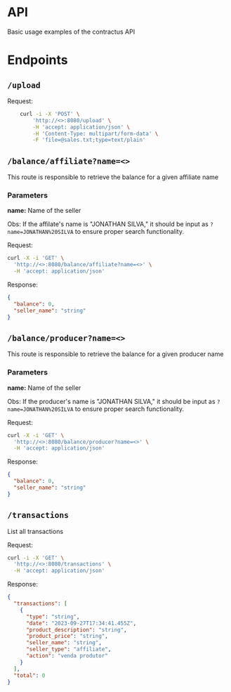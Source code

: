 # API

Basic usage examples of the contractus API

# Endpoints

## `/upload`

Request:

```bash
    curl -i -X 'POST' \
        'http://<>:8080/upload' \
        -H 'accept: application/json' \
        -H 'Content-Type: multipart/form-data' \
        -F 'file=@sales.txt;type=text/plain'
```

## `/balance/affiliate?name=<>`

This route is responsible to retrieve the balance for a given affiliate name


### Parameters

**name:** Name of the seller 

Obs: If the affilate's name is "JONATHAN SILVA," it should be input as `?name=JONATHAN%20SILVA` to ensure proper search functionality.

Request: 

```bash
curl -X -i 'GET' \
  'http://<>:8080/balance/affiliate?name=<>' \
  -H 'accept: application/json'
```

Response:

```JSON
{
  "balance": 0,
  "seller_name": "string"
}
```

## `/balance/producer?name=<>`

This route is responsible to retrieve the balance for a given producer name

### Parameters

**name:** Name of the seller 

Obs: If the producer's name is "JONATHAN SILVA," it should be input as `?name=JONATHAN%20SILVA` to ensure proper search functionality.


Request: 

```bash
curl -X -i 'GET' \
  'http://<>:8080/balance/producer?name=<>' \
  -H 'accept: application/json'
```

Response:

```JSON
{
  "balance": 0,
  "seller_name": "string"
}
```

## `/transactions`

List all transactions

Request: 

```bash
curl -i -X 'GET' \
  'http://<>:8080/transactions' \
  -H 'accept: application/json'
```

Response:

```JSON
{
  "transactions": [
    {
      "type": "string",
      "date": "2023-09-27T17:34:41.455Z",
      "product_description": "string",
      "product_price": "string",
      "seller_name": "string",
      "seller_type": "affiliate",
      "action": "venda produtor"
    }
  ],
  "total": 0
}
```
